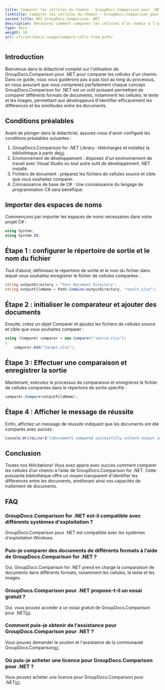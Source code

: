 ```yaml
---
title: Comparer les cellules du chemin - GroupDocs.Comparison pour .NET
linktitle: Comparer les cellules du chemin - GroupDocs.Comparison pour .NET
second_title: API GroupDocs.Comparison .NET
description: Découvrez comment comparer les cellules d’un chemin à l’aide de GroupDocs.Comparison for .NET. Identifiez efficacement les différences entre les documents.
type: docs
weight: 10
url: /fr/net/basic-usage/compare-cells-from-path/
---
```

## Introduction
Bienvenue dans le didacticiel complet sur l'utilisation de GroupDocs.Comparison pour .NET pour comparer les cellules d'un chemin. Dans ce guide, nous vous guiderons pas à pas tout au long du processus, en nous assurant que vous comprenez parfaitement chaque concept. GroupDocs.Comparison for .NET est un outil puissant permettant de comparer différents formats de documents, notamment les cellules, le texte et les images, permettant aux développeurs d'identifier efficacement les différences et les similitudes entre les documents.
## Conditions préalables
Avant de plonger dans le didacticiel, assurez-vous d'avoir configuré les conditions préalables suivantes :
1. GroupDocs.Comparison for .NET Library : téléchargez et installez la bibliothèque à partir de[ici](https://releases.groupdocs.com/comparison/net/).
2. Environnement de développement : disposez d'un environnement de travail avec Visual Studio ou tout autre outil de développement .NET installé.
3. Fichiers de document : préparez les fichiers de cellules source et cible que vous souhaitez comparer.
4. Connaissance de base de C# : Une connaissance du langage de programmation C# sera bénéfique.

## Importer des espaces de noms
Commençons par importer les espaces de noms nécessaires dans votre projet C# :
```csharp
using System;
using System.IO;
```
## Étape 1 : configurer le répertoire de sortie et le nom du fichier
Tout d’abord, définissez le répertoire de sortie et le nom du fichier dans lequel vous souhaitez enregistrer le fichier de cellules comparées :
```csharp
string outputDirectory = "Your Document Directory";
string outputFileName = Path.Combine(outputDirectory, "result.xlsx");
```
## Étape 2 : initialiser le comparateur et ajouter des documents
Ensuite, créez un objet Comparer et ajoutez les fichiers de cellules source et cible que vous souhaitez comparer :
```csharp
using (Comparer comparer = new Comparer("source.xlsx"))
{
    comparer.Add("target.xlsx");
```
## Étape 3 : Effectuer une comparaison et enregistrer la sortie
Maintenant, exécutez le processus de comparaison et enregistrez le fichier de cellules comparées dans le répertoire de sortie spécifié :
```csharp
comparer.Compare(outputFileName);
```
## Étape 4 : Afficher le message de réussite
Enfin, affichez un message de réussite indiquant que les documents ont été comparés avec succès :
```csharp
Console.WriteLine($"\nDocuments compared successfully.\nCheck output in {outputDirectory}.");
```

## Conclusion
Toutes nos félicitations! Vous avez appris avec succès comment comparer les cellules d’un chemin à l’aide de GroupDocs.Comparison for .NET. Cette puissante bibliothèque offre un moyen transparent d'identifier les différences entre les documents, améliorant ainsi vos capacités de traitement de documents.
## FAQ
### GroupDocs.Comparison for .NET est-il compatible avec différents systèmes d'exploitation ?
GroupDocs.Comparison pour .NET est compatible avec les systèmes d'exploitation Windows.
### Puis-je comparer des documents de différents formats à l’aide de GroupDocs.Comparison for .NET ?
Oui, GroupDocs.Comparison for .NET prend en charge la comparaison de documents dans différents formats, notamment les cellules, le texte et les images.
### GroupDocs.Comparison pour .NET propose-t-il un essai gratuit ?
 Oui, vous pouvez accéder à un essai gratuit de GroupDocs.Comparison pour .NET[ici](https://releases.groupdocs.com/).
### Comment puis-je obtenir de l’assistance pour GroupDocs.Comparison pour .NET ?
Vous pouvez demander le soutien et l'assistance de la communauté GroupDocs.Comparison[ici](https://forum.groupdocs.com/c/comparison/12).
### Où puis-je acheter une licence pour GroupDocs.Comparison pour .NET ?
 Vous pouvez acheter une licence pour GroupDocs.Comparison pour .NET[ici](https://purchase.groupdocs.com/buy).